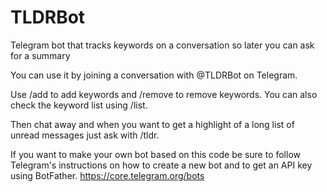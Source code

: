 # TLDRBot
Telegram bot that tracks keywords on a conversation so
later you can ask for a summary


You can use it by joining a conversation with @TLDRBot
on Telegram.

Use /add to add keywords and /remove to remove keywords.
You can also check the keyword list using /list.

Then chat away and when you want to get a highlight of
a long list of unread messages just ask with /tldr.


If you want to make your own bot based on this code
be sure to follow Telegram's instructions on how to
create a new bot and to get an API key using BotFather.
https://core.telegram.org/bots